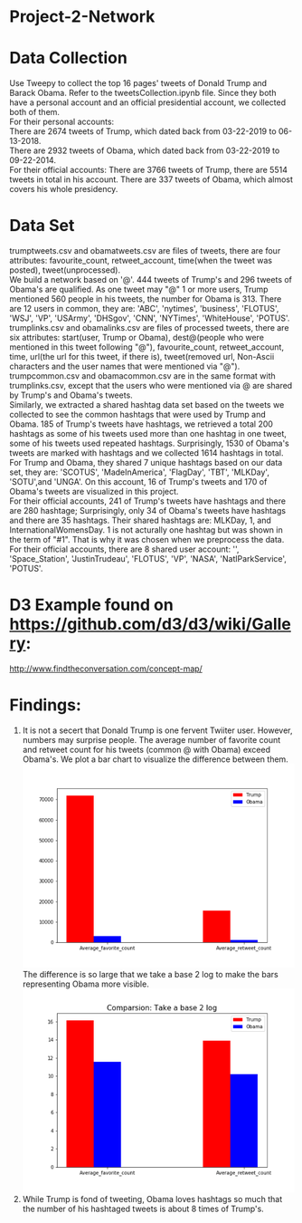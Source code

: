 # Project-2-Network  
# Data Collection  
Use Tweepy to collect the top 16 pages' tweets of Donald Trump and Barack Obama. Refer to the tweetsCollection.ipynb file.
Since they both have a personal account and an official presidential account, we collected both of them.  
For their personal accounts:  
There are 2674 tweets of Trump, which dated back from 03-22-2019 to 06-13-2018.  
There are 2932 tweets of Obama, which dated back from 03-22-2019 to 09-22-2014.     
For their official accounts:
There are 3766 tweets of Trump, there are 5514 tweets in total in his account.
There are 337 tweets of Obama, which almost covers his whole presidency. 

# Data Set  
trumptweets.csv and obamatweets.csv are files of tweets, there are four attributes: favourite_count, retweet_account, time(when the tweet was posted), tweet(unprocessed).   
We build a network based on '@'. 444 tweets of Trump's and 296 tweets of Obama's are qualified. As one tweet may "@" 1 or more users, Trump mentioned 560 people in his tweets, the number for Obama is 313. There are 12 users in common, they are: 'ABC', 'nytimes', 'business', 'FLOTUS', 'WSJ', 'VP', 'USArmy', 'DHSgov', 'CNN', 'NYTimes', 'WhiteHouse', 'POTUS'.    
trumplinks.csv and obamalinks.csv are files of processed tweets, there are six attributes: start(user, Trump or Obama), dest@(people who were mentioned in this tweet following "@"), favourite_count, retweet_account, time, url(the url for this tweet, if there is), tweet(removed url, Non-Ascii characters and the user names that were mentioned via "@").   
trumpcommon.csv and obamacommon.csv are in the same format with trumplinks.csv, except that the users who were mentioned via @ are shared by Trump's and Obama's tweets.   
Similarly, we extracted a shared hashtag data set based on the tweets we collected to see the common hashtags that were used by Trump and Obama.
185 of Trump's tweets have hashtags, we retrieved a total 200 hashtags as some of his tweets used more than one hashtag in one tweet, some of his tweets used repeated hashtags. 
Surprisingly, 1530 of Obama's tweets are marked with hashtags and we collected 1614 hashtags in total. 
For Trump and Obama, they shared 7 unique hashtags based on our data set, they are: 'SCOTUS', 'MadeInAmerica', 'FlagDay', 'TBT', 'MLKDay', 'SOTU',and 'UNGA'. On this account, 16 of Trump's tweets and 170 of Obama's tweets are visualized in this project.  
For their official accounts, 241 of Trump's tweets have hashtags and there are 280 hashtage; Surprisingly, only 34 of Obama's tweets have hashtags and there are 35 hashtags. Their shared hashtags are: MLKDay, 1, and InternationalWomensDay. 1 is not acturally one hashtag but was shown in the term of "#1". That is why it was chosen when we preprocess the data.
For their official accounts, there are 8 shared user account: '', 'Space_Station', 'JustinTrudeau', 'FLOTUS', 'VP', 'NASA', 'NatlParkService', 'POTUS'. 

# D3 Example found on https://github.com/d3/d3/wiki/Gallery:
http://www.findtheconversation.com/concept-map/
  
# Findings:
1. It is not a secert that Donald Trump is one fervent Twiiter user. However, numbers may surprise people. The average number of favorite count and retweet count for his tweets (common @ with Obama) exceed Obama's. We plot a bar chart to visualize the difference between them. 
![image](https://github.com/HXDU/Project-2-Network/blob/master/compare.png)  
The difference is so large that we take a base 2 log to make the bars representing Obama more visible.
![image](https://github.com/HXDU/Project-2-Network/blob/master/log_compare.png)  
2. While Trump is fond of tweeting, Obama loves hashtags so much that the number of his hashtaged tweets is about 8 times of Trump's. 
